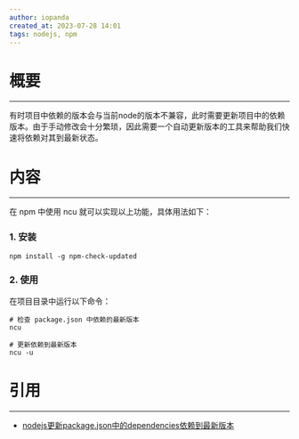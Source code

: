 ```yaml
---
author: iopanda
created_at: 2023-07-28 14:01
tags: nodejs, npm
---
```


# 概要
---
有时项目中依赖的版本会与当前node的版本不兼容，此时需要更新项目中的依赖版本。由于手动修改会十分繁琐，因此需要一个自动更新版本的工具来帮助我们快速将依赖对其到最新状态。


# 内容
---
在 npm 中使用 ncu 就可以实现以上功能，具体用法如下：

### 1. 安装

```shell
npm install -g npm-check-updated
```

### 2. 使用

在项目目录中运行以下命令：

```shell
# 检查 package.json 中依赖的最新版本
ncu

# 更新依赖到最新版本
ncu -u
```


# 引用
---

- [nodejs更新package.json中的dependencies依赖到最新版本](https://blog.51cto.com/u_15760883/5610423)
